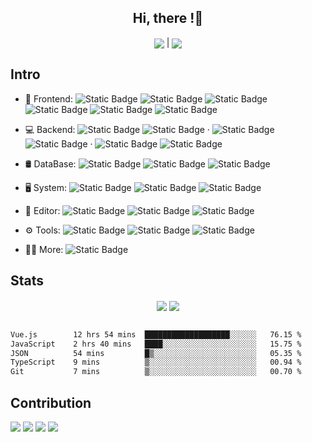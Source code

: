 ## <div align="center">Hi, there !👋 </div>  

<div align="center">
   <a target="_blank" href="https://www.superyy.site"><img src="https://img.shields.io/badge/superyy.site-%23555?style=for-the-badge&logo=google%20home" align="center"></a>
   |
<!--    <a href="mailto:syy.apply@outlook.com"><img alt="Static Badge" src="https://img.shields.io/badge/Looking%20For-Job-%230969da?style=for-the-badge&labelColor=%23555555" align="center"></a> -->
<!--    | -->
   <img src="https://komarev.com/ghpvc/?username=wkmyws&&style=for-the-badge&abbreviated=true&label=TOTAL+VIEWS&color=0969da&base=0" align="center" />
</div>

## Intro

- 🚀 Frontend:
  ![Static Badge](https://img.shields.io/badge/JavaScript-%23000?logo=javascript)
  ![Static Badge](https://img.shields.io/badge/TypeScript-%23000?logo=typescript)
  ![Static Badge](https://img.shields.io/badge/React-%23000?logo=react)
  ![Static Badge](https://img.shields.io/badge/Vite-%23000?logo=vite)
  ![Static Badge](https://img.shields.io/badge/Antd-%23000?logo=ant%20design)
  ![Static Badge](https://img.shields.io/badge/Pnpm-%23000?logo=pnpm)

- 💻 Backend:
  ![Static Badge](https://img.shields.io/badge/Java-%23000?logo=openjdk&logoColor=fff)
  ![Static Badge](https://img.shields.io/badge/SpringBoot-%23000?logo=springboot)
  ·
  ![Static Badge](https://img.shields.io/badge/Python-%23000?logo=python)
  ![Static Badge](https://img.shields.io/badge/Flask-%23000?logo=flask)
  ·
  ![Static Badge](https://img.shields.io/badge/Node-%23000?logo=node.js)
  ![Static Badge](https://img.shields.io/badge/Koa-%23000?logo=koa)

- 🛢️ DataBase:
  ![Static Badge](https://img.shields.io/badge/MySQL-%23000?logo=mysql)
  ![Static Badge](https://img.shields.io/badge/SQLite-%23000?logo=sqlite)
  ![Static Badge](https://img.shields.io/badge/Redis-%23000?logo=redis)

- 🖥️ System:
  ![Static Badge](https://img.shields.io/badge/Ubuntu-%23000?logo=ubuntu)
  ![Static Badge](https://img.shields.io/badge/raspi-%23000?logo=raspberry%20pi)
  ![Static Badge](https://img.shields.io/badge/Debian-%23000?logo=debian)

- 📓 Editor:
  ![Static Badge](https://img.shields.io/badge/vscode-%23000?logo=visual-studio-code&logoColor=%2324adf3)
  ![Static Badge](https://img.shields.io/badge/IDEA-%23000?logo=intellij%20idea)
  ![Static Badge](https://img.shields.io/badge/Vim-%23000?logo=vim&logoColor=green)


- ⚙️ Tools:
  ![Static Badge](https://img.shields.io/badge/Git-%23000?logo=git)
  ![Static Badge](https://img.shields.io/badge/Docker-%23000?logo=docker)
  ![Static Badge](https://img.shields.io/badge/Nginx-%23000?logo=nginx)

- 🧑‍💻 More:
  ![Static Badge](https://img.shields.io/badge/Rust-%23000?logo=rust)


## Stats  

<div align="center">
  <img src="https://github-readme-stats-rosy-xi.vercel.app/api?username=wkmyws&show_icons=true&theme=transparent&count_private=true&line_height=20" align="center" />
  <img src="https://github-readme-stats-rosy-xi.vercel.app/api/top-langs/?username=wkmyws&layout=compact&hide=C%23,html,matlab,asp.net,css,Mathematica" align="center" />
</div>  
<br/>  

<!--START_SECTION:waka-->

```txt
Vue.js        12 hrs 54 mins  ███████████████████░░░░░░   76.15 %
JavaScript    2 hrs 40 mins   ████░░░░░░░░░░░░░░░░░░░░░   15.75 %
JSON          54 mins         █▒░░░░░░░░░░░░░░░░░░░░░░░   05.35 %
TypeScript    9 mins          ▒░░░░░░░░░░░░░░░░░░░░░░░░   00.94 %
Git           7 mins          ▒░░░░░░░░░░░░░░░░░░░░░░░░   00.70 %
```

<!--END_SECTION:waka-->
  
## Contribution

<div>
   <div>
      <a href="https://github.com/ant-design/ant-design/pull/47567"><img src="https://img.shields.io/badge/Antd-%2347567-%230e80c1?style=flat-square&logo=ant%20design&logoColor=%230969da&labelColor=%23555"></a>
      <a href="https://github.com/ant-design/ant-design/pull/47487"><img src="https://img.shields.io/badge/Antd-%2347487-%230e80c1?style=flat-square&logo=ant%20design&logoColor=%230969da&labelColor=%23555"></a>
      <a href="https://github.com/react-component/tree/pull/806"><img src="https://img.shields.io/badge/tree-%23806-%230e80c1?style=flat-square&logo=react&labelColor=%23555"></a>
      <a href="https://github.com/dmlc/dgl/pull/6319"><img src="https://img.shields.io/badge/dgl.ai-%236319-%230e80c1?style=flat-square&logo=pyg&labelColor=%23555"></a>
   </div>
</div>


<div align="center">
<!--   Generated using <a href="https://profilinator.rishav.dev/" target="_blank">Github Profilinator</a> -->
</div>
